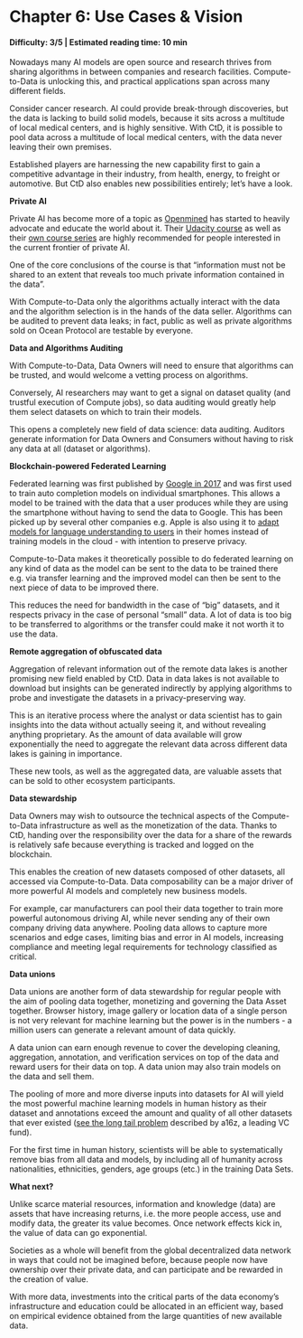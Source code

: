 # Chapter 6: Use Cases & Vision

#### Difficulty: **3/5** \| Estimated reading time: **10 min**

<dialog character="whale">“Just like with any deep research, it takes quite a bit of mental agility, and time, to harness the possibilities unlocked by new discoveries.”</dialog>

Nowadays many AI models are open source and research thrives from sharing algorithms in between companies and research facilities. Compute-to-Data is unlocking this, and practical applications span across many different fields.

Consider cancer research. AI could provide break-through discoveries, but the data is lacking to build solid models, because it sits across a multitude of local medical centers, and is highly sensitive. With CtD, it is possible to pool data across a multitude of local medical centers, with the data never leaving their own premises.

Established players are harnessing the new capability first to gain a competitive advantage in their industry, from health, energy, to freight or automotive. But CtD also enables new possibilities entirely; let’s have a look.

**Private AI**

Private AI has become more of a topic as [Openmined](https://www.openmined.org/) has started to heavily advocate and educate the world about it. Their [Udacity course](https://www.udacity.com/course/secure-and-private-ai--ud185) as well as their [own course series](https://courses.openmined.org/) are highly recommended for people interested in the current frontier of private AI.

One of the core conclusions of the course is that “information must not be shared to an extent that reveals too much private information contained in the data”.

With Compute-to-Data only the algorithms actually interact with the data and the algorithm selection is in the hands of the data seller. Algorithms can be audited to prevent data leaks; in fact, public as well as private algorithms sold on Ocean Protocol are testable by everyone.

**Data and Algorithms Auditing**

With Compute-to-Data, Data Owners will need to ensure that algorithms can be trusted, and would welcome a vetting process on algorithms.

Conversely, AI researchers may want to get a signal on dataset quality (and trustful execution of Compute jobs), so data auditing would greatly help them select datasets on which to train their models.

This opens a completely new field of data science: data auditing. Auditors generate information for Data Owners and Consumers without having to risk any data at all (dataset or algorithms).

**Blockchain-powered Federated Learning**

Federated learning was first published by [Google in 2017](https://ai.googleblog.com/2017/04/federated-learning-collaborative.html) and was first used to train auto completion models on individual smartphones. This allows a model to be trained with the data that a user produces while they are using the smartphone without having to send the data to Google. This has been picked up by several other companies e.g. Apple is also using it to [adapt models for language understanding to users](https://arxiv.org/pdf/2102.08503.pdf) in their homes instead of training models in the cloud - with intention to preserve privacy.

Compute-to-Data makes it theoretically possible to do federated learning on any kind of data as the model can be sent to the data to be trained there e.g. via transfer learning and the improved model can then be sent to the next piece of data to be improved there.

This reduces the need for bandwidth in the case of “big” datasets, and it respects privacy in the case of personal “small” data. A lot of data is too big to be transferred to algorithms or the transfer could make it not worth it to use the data.

**Remote aggregation of obfuscated data**

Aggregation of relevant information out of the remote data lakes is another promising new field enabled by CtD. Data in data lakes is not available to download but insights can be generated indirectly by applying algorithms to probe and investigate the datasets in a privacy-preserving way.

This is an iterative process where the analyst or data scientist has to gain insights into the data without actually seeing it, and without revealing anything proprietary. As the amount of data available will grow exponentially the need to aggregate the relevant data across different data lakes is gaining in importance.

These new tools, as well as the aggregated data, are valuable assets that can be sold to other ecosystem participants.

**Data stewardship**

Data Owners may wish to outsource the technical aspects of the Compute-to-Data infrastructure as well as the monetization of the data. Thanks to CtD, handing over the responsibility over the data for a share of the rewards is relatively safe because everything is tracked and logged on the blockchain.

This enables the creation of new datasets composed of other datasets, all accessed via Compute-to-Data. Data composability can be a major driver of more powerful AI models and completely new business models.

For example, car manufacturers can pool their data together to train more powerful autonomous driving AI, while never sending any of their own company driving data anywhere.  Pooling data allows to capture more scenarios and edge cases, limiting bias and error in AI models, increasing compliance and meeting legal requirements for technology classified as critical.

**Data unions**

Data unions are another form of data stewardship for regular people with the aim of pooling data together, monetizing and governing the Data Asset together. Browser history, image gallery or location data of a single person is not very relevant for machine learning but the power is in the numbers - a million users can generate a relevant amount of data quickly.

A data union can earn enough revenue to cover the developing cleaning, aggregation, annotation, and verification services on top of the data and reward users for their data on top. A data union may also train models on the data and sell them.

The pooling of more and more diverse inputs into datasets for AI will yield the most powerful machine learning models in human history as their dataset and annotations exceed the amount and quality of all other datasets that ever existed ([see the long tail problem](https://a16z.com/2020/07/24/long-tail-problem-in-a-i/) described by a16z, a leading VC fund).

For the first time in human history, scientists will be able to systematically remove bias from all data and models, by including all of humanity across nationalities, ethnicities, genders, age groups (etc.) in the training Data Sets.

**What next?**

Unlike scarce material resources, information and knowledge (data) are assets that have increasing returns, i.e. the more people access, use and modify data, the greater its value becomes. Once network effects kick in, the value of data can go exponential.

Societies as a whole will benefit from the global decentralized data network in ways that could not be imagined before, because people now have ownership over their private data, and can participate and be rewarded in the creation of value.

With more data, investments into the critical parts of the data economy’s infrastructure and education could be allocated in an efficient way, based on empirical evidence obtained from the large quantities of new available data.

